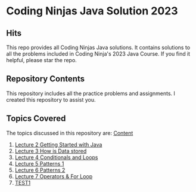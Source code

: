 # Coding Ninjas Java Solution 2023

## Hits
This repo provides all Coding Ninjas Java solutions. It contains solutions to all the problems included in Coding Ninja's 2023 Java Course. If you find it helpful, please star the repo.

## Repository Contents
This repository includes all the practice problems and assignments. I created this repository to assist you.

## Topics Covered
The topics discussed in this repository are: [Content](https://github.com/shankarsharma507/coding-ninjas-solution2023/tree/main/java%20programming%20coding%20ninjas)
1. [Lecture 2 Getting Started with Java](https://github.com/shankarsharma507/coding-ninjas-solution2023/tree/main/java%20programming%20coding%20ninjas/Lecture%202%20%20Getting%20Started%20with%20Java)
2. [Lecture 3 How is Data stored](https://github.com/shankarsharma507/coding-ninjas-solution2023/tree/main/java%20programming%20coding%20ninjas/Lecture%203%20How%20is%20Data%20stored)
3. [Lecture 4 Conditionals and Loops](https://github.com/shankarsharma507/coding-ninjas-solution2023/tree/main/java%20programming%20coding%20ninjas/Lecture%204%20Conditionals%20and%20Loops)
4. [Lecture 5 Patterns 1](https://github.com/shankarsharma507/coding-ninjas-solution2023/tree/main/java%20programming%20coding%20ninjas/Lecture%205%20Patterns%201)
5. [Lecture 6 Patterns 2](https://github.com/shankarsharma507/coding-ninjas-solution2023/tree/main/java%20programming%20coding%20ninjas/Lecture%206%20Patterns%202)
6. [Lecture 7 Operators & For Loop](https://github.com/shankarsharma507/coding-ninjas-solution2023/tree/main/java%20programming%20coding%20ninjas/Lecture%207%20Operators%20%26%20For%20Loop)
7. [TEST1](https://github.com/shankarsharma507/coding-ninjas-solution2023/tree/main/java%20programming%20coding%20ninjas/TEST1)


